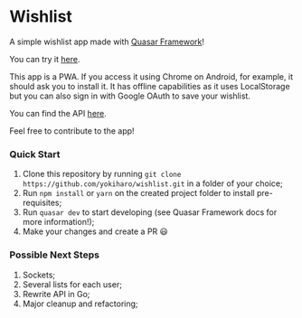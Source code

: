 # Wishlist

A simple wishlist app made with [Quasar Framework](https://quasar-framework.org/)!

You can try it [here](https://wishlist-quasar.netlify.com).

This app is a PWA. If you access it using Chrome on Android, for example, it should ask you to install it.
It has offline capabilities as it uses LocalStorage but you can also sign in with Google OAuth to save your wishlist.

You can find the API [here](https://github.com/yokiharo/wishlist-api).

Feel free to contribute to the app!

### Quick Start
1. Clone this repository by running `git clone https://github.com/yokiharo/wishlist.git` in a folder of your choice;
2. Run `npm install` or `yarn` on the created project folder to install pre-requisites;
3. Run `quasar dev` to start developing (see Quasar Framework docs for more information!);
4. Make your changes and create a PR :smiley:


### Possible Next Steps
1. Sockets;
2. Several lists for each user;
3. Rewrite API in Go;
4. Major cleanup and refactoring;